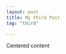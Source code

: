 ```yaml
---
layout: post
title: My third Post
tag: "third"

---
```





<section class="not-fullscreen">
    <div class="content-a">
        <div class="content-b">
            Centered content
        </div>
    </div>
</section>